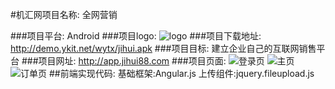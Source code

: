 ﻿#机汇网项目名称: 全网营销

###项目平台: Android
###项目logo: ![logo](http://m1.jihui88.com/ico.png)
###项目下载地址: http://demo.ykit.net/wytx/jihui.apk
###项目目标: 建立企业自己的互联网销售平台
###项目网址: http://app.jihui88.com
###项目页面: 
![登录页](http://dfwjjingtai.b0.upaiyun.com/upload//g//g2//ggggfj//picture//2017//02//27/df699ae5-03b1-42cf-9f99-c3f126614285.jpg)
![主页](http://dfwjjingtai.b0.upaiyun.com/upload//g//g2//ggggfj//picture//2017//02//27/e1166047-17cd-4f6d-86c9-9bd7ecf2430a.jpg)![订单页](http://dfwjjingtai.b0.upaiyun.com/upload//g//g2//ggggfj//picture//2017//02//27/8989e1e6-9d45-4e02-921c-bec2189c4e41.jpg)
##前端实现代码:
基础框架:Angular.js
上传组件:jquery.fileupload.js